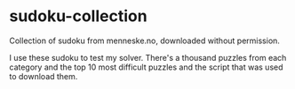 sudoku-collection
=================

Collection of sudoku from menneske.no, downloaded without permission.

I use these sudoku to test my solver.
There's a thousand puzzles from each category and the top 10 most difficult puzzles
and the script that was used to download them.
